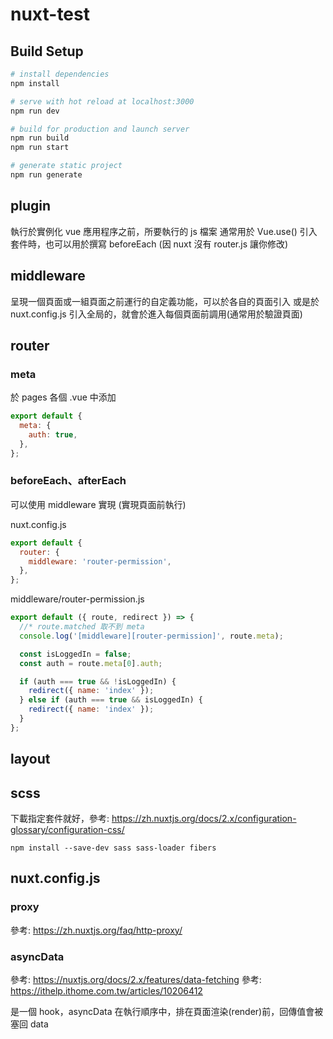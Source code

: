 # nuxt-test

## Build Setup

```bash
# install dependencies
npm install

# serve with hot reload at localhost:3000
npm run dev

# build for production and launch server
npm run build
npm run start

# generate static project
npm run generate
```

## plugin

執行於實例化 vue 應用程序之前，所要執行的 js 檔案
通常用於 Vue.use() 引入套件時，也可以用於撰寫 beforeEach (因 nuxt 沒有 router.js 讓你修改)

## middleware

呈現一個頁面或一組頁面之前運行的自定義功能，可以於各自的頁面引入
或是於 nuxt.config.js 引入全局的，就會於進入每個頁面前調用(通常用於驗證頁面)

## router

### meta

於 pages 各個 .vue 中添加

```js
export default {
  meta: {
    auth: true,
  },
};
```

### beforeEach、afterEach

可以使用 middleware 實現 (實現頁面前執行)

nuxt.config.js

```js
export default {
  router: {
    middleware: 'router-permission',
  },
};
```

middleware/router-permission.js

```js
export default ({ route, redirect }) => {
  //* route.matched 取不到 meta
  console.log('[middleware][router-permission]', route.meta);

  const isLoggedIn = false;
  const auth = route.meta[0].auth;

  if (auth === true && !isLoggedIn) {
    redirect({ name: 'index' });
  } else if (auth === true && isLoggedIn) {
    redirect({ name: 'index' });
  }
};
```

## layout

## scss

下載指定套件就好，參考: https://zh.nuxtjs.org/docs/2.x/configuration-glossary/configuration-css/

`npm install --save-dev sass sass-loader fibers`

## nuxt.config.js

### proxy

參考: https://zh.nuxtjs.org/faq/http-proxy/

### asyncData

參考: https://nuxtjs.org/docs/2.x/features/data-fetching
參考: https://ithelp.ithome.com.tw/articles/10206412

是一個 hook，asyncData 在執行順序中，排在頁面渲染(render)前，回傳值會被塞回 data
